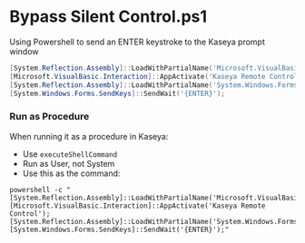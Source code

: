 # Bypass Silent Control.ps1
Using Powershell to send an ENTER keystroke to the Kaseya prompt window


```powershell
[System.Reflection.Assembly]::LoadWithPartialName('Microsoft.VisualBasic');
[Microsoft.VisualBasic.Interaction]::AppActivate('Kaseya Remote Control');
[System.Reflection.Assembly]::LoadWithPartialName('System.Windows.Forms');
[System.Windows.Forms.SendKeys]::SendWait('{ENTER}');
```

### Run as Procedure
When running it as a procedure in Kaseya:
- Use `executeShellCommand`
- Run as User, not System
- Use this as the command:

```shell
powershell -c "[System.Reflection.Assembly]::LoadWithPartialName('Microsoft.VisualBasic');[Microsoft.VisualBasic.Interaction]::AppActivate('Kaseya Remote Control');[System.Reflection.Assembly]::LoadWithPartialName('System.Windows.Forms');[System.Windows.Forms.SendKeys]::SendWait('{ENTER}');"
```
